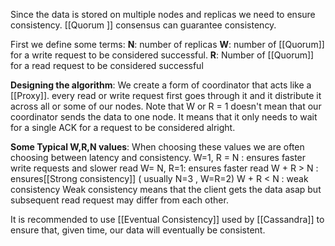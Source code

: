 Since the data is stored on multiple nodes and replicas we need to ensure consistency. [[Quorum ]] consensus can guarantee consistency. 

First we define some terms:
**N**: number of replicas
**W**: number of  [[Quorum]] for a write request to be considered successful.
**R**: Number of [[Quorum]] for a read request to be considered successful

**Designing the algorithm**:
We create a form of coordinator that acts like a [[Proxy]]. every read or write request first goes through it and it distribute it across all or some of our nodes.
Note that W or R = 1 doesn't mean that our coordinator sends the data to one node. It means that it only needs to wait for a single ACK for a request to be considered alright.

**Some Typical W,R,N values**:
When choosing these values we are often choosing between latency and consistency.
W=1, R = N : ensures faster write requests and slower read
W= N, R=1: ensures faster read
W + R > N : ensures[[Strong consistency]] ( usually N=3 , W=R=2)
W + R < N : weak consistency
Weak consistency means that the client gets the data asap but subsequent read request may differ from each other.


It is recommended to use [[Eventual Consistency]] used by [[Cassandra]] to ensure that, given time, our data will eventually be consistent.